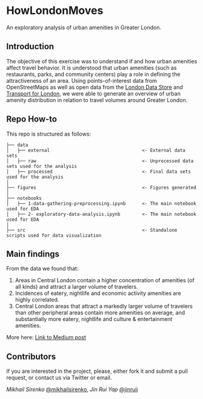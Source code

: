 # HowLondonMoves
An exploratory analysis of urban amenities in Greater London.

## Introduction
The objective of this exercise was to understand if and how urban amenities affect travel behavior. It is understood that urban amenities (such as restaurants, parks, and community centers) play a role in defining the attractiveness of an area. Using points-of-interest data from OpenStreetMaps as well as open data from the [London Data Store](https://data.london.gov.uk) and [Transport for London](https://api-portal.tfl.gov.uk/docs), we were able to generate an overview of urban amenity distribution in relation to travel volumes around Greater London.

## Repo How-to
This repo is structured as follows:
```
├── data
│   ├── external                                  <- External data sets
│   ├── raw                                       <- Unprocessed data sets used for the analysis
│   ├── processed                                 <- Final data sets used for the analysis
│
├── figures                                       <- Figures generated
│
├── notebooks                
│   ├── 1-data-gathering-preprocessing.ipynb      <- The main notebook used for EDA
│   ├── 2- exploratory-data-analysis.ipynb        <- The main notebook used for EDA
│
├── src                                           <- Standalone scripts used for data visualization
```

## Main findings

From the data we found that:

1. Areas in Central London contain a higher concentration of amenities (of all kinds) and attract a larger volume of travelers.
2. Incidences of eatery, nightlife and economic activity amenities are highly correlated.
3. Central London areas that attract a markedly larger volume of travelers than other peripheral areas contain more amenities on average, and substantially more eatery, nightlife and culture & entertainment amenities.

More here:
[Link to Medium post](https://medium.com)

## Contributors

If you are interested in the project, please, either fork it and submit a pull request, or contact us via Twitter or email.

_Mikhail Sirenko_ [@mikhailsirenko](https://twitter.com/mikhailsirenko), _Jin Rui Yap_ [@jinruii](https://twitter.com/jinruii)